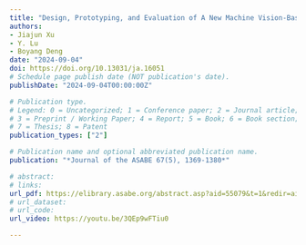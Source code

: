 ```yaml
---
title: "Design, Prototyping, and Evaluation of A New Machine Vision-Based Automated Sweetpotato Grading and Sorting System"
authors: 
- Jiajun Xu
- Y. Lu
- Boyang Deng
date: "2024-09-04"
doi: https://doi.org/10.13031/ja.16051
# Schedule page publish date (NOT publication's date).
publishDate: "2024-09-04T00:00:00Z"

# Publication type.
# Legend: 0 = Uncategorized; 1 = Conference paper; 2 = Journal article;
# 3 = Preprint / Working Paper; 4 = Report; 5 = Book; 6 = Book section;
# 7 = Thesis; 8 = Patent
publication_types: ["2"]

# Publication name and optional abbreviated publication name.
publication: "*Journal of the ASABE 67(5), 1369-1380*"

# abstract: 
# links: 
url_pdf: https://elibrary.asabe.org/abstract.asp?aid=55079&t=1&redir=aid=55079&confalias=&redir=[volume=67&issue=5&conf=t&orgconf=ja2024]&redirType=toc_journals.asp&redirType=toc_journals.asp
# url_dataset:
# url_code: 
url_video: https://youtu.be/3QEp9wFTiu0

---
```

